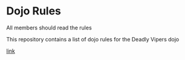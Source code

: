 Dojo Rules
==========

All members should read the rules

This repository contains a list of dojo rules for the Deadly Vipers dojo

[link](https://github.com/deadlyvipers)
